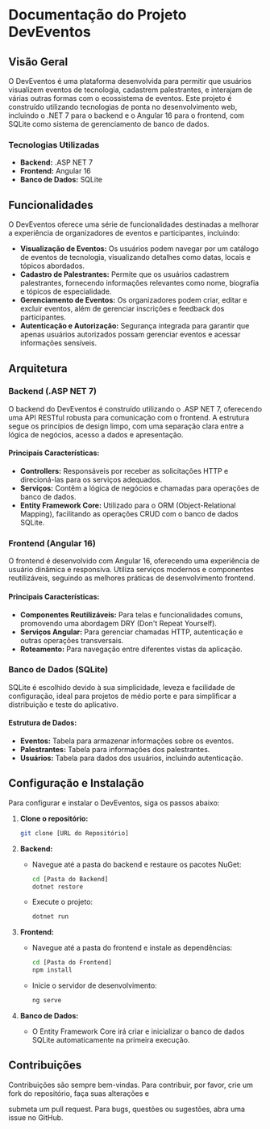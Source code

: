 # Documentação do Projeto DevEventos

## Visão Geral

O DevEventos é uma plataforma desenvolvida para permitir que usuários visualizem eventos de tecnologia, cadastrem palestrantes, e interajam de várias outras formas com o ecossistema de eventos. Este projeto é construído utilizando tecnologias de ponta no desenvolvimento web, incluindo o .NET 7 para o backend e o Angular 16 para o frontend, com SQLite como sistema de gerenciamento de banco de dados.

### Tecnologias Utilizadas

- **Backend:** .ASP NET 7
- **Frontend:** Angular 16
- **Banco de Dados:** SQLite

## Funcionalidades

O DevEventos oferece uma série de funcionalidades destinadas a melhorar a experiência de organizadores de eventos e participantes, incluindo:

- **Visualização de Eventos:** Os usuários podem navegar por um catálogo de eventos de tecnologia, visualizando detalhes como datas, locais e tópicos abordados.
- **Cadastro de Palestrantes:** Permite que os usuários cadastrem palestrantes, fornecendo informações relevantes como nome, biografia e tópicos de especialidade.
- **Gerenciamento de Eventos:** Os organizadores podem criar, editar e excluir eventos, além de gerenciar inscrições e feedback dos participantes.
- **Autenticação e Autorização:** Segurança integrada para garantir que apenas usuários autorizados possam gerenciar eventos e acessar informações sensíveis.

## Arquitetura

### Backend (.ASP NET 7)

O backend do DevEventos é construído utilizando o .ASP NET 7, oferecendo uma API RESTful robusta para comunicação com o frontend. A estrutura segue os princípios de design limpo, com uma separação clara entre a lógica de negócios, acesso a dados e apresentação.

#### Principais Características:

- **Controllers:** Responsáveis por receber as solicitações HTTP e direcioná-las para os serviços adequados.
- **Serviços:** Contêm a lógica de negócios e chamadas para operações de banco de dados.
- **Entity Framework Core:** Utilizado para o ORM (Object-Relational Mapping), facilitando as operações CRUD com o banco de dados SQLite.

### Frontend (Angular 16)

O frontend é desenvolvido com Angular 16, oferecendo uma experiência de usuário dinâmica e responsiva. Utiliza serviços modernos e componentes reutilizáveis, seguindo as melhores práticas de desenvolvimento frontend.

#### Principais Características:

- **Componentes Reutilizáveis:** Para telas e funcionalidades comuns, promovendo uma abordagem DRY (Don't Repeat Yourself).
- **Serviços Angular:** Para gerenciar chamadas HTTP, autenticação e outras operações transversais.
- **Roteamento:** Para navegação entre diferentes vistas da aplicação.

### Banco de Dados (SQLite)

SQLite é escolhido devido à sua simplicidade, leveza e facilidade de configuração, ideal para projetos de médio porte e para simplificar a distribuição e teste do aplicativo.

#### Estrutura de Dados:

- **Eventos:** Tabela para armazenar informações sobre os eventos.
- **Palestrantes:** Tabela para informações dos palestrantes.
- **Usuários:** Tabela para dados dos usuários, incluindo autenticação.

## Configuração e Instalação

Para configurar e instalar o DevEventos, siga os passos abaixo:

1. **Clone o repositório:**
   ```bash
   git clone [URL do Repositório]
   ```

2. **Backend:**
   - Navegue até a pasta do backend e restaure os pacotes NuGet:
     ```bash
     cd [Pasta do Backend]
     dotnet restore
     ```
   - Execute o projeto:
     ```bash
     dotnet run
     ```

3. **Frontend:**
   - Navegue até a pasta do frontend e instale as dependências:
     ```bash
     cd [Pasta do Frontend]
     npm install
     ```
   - Inicie o servidor de desenvolvimento:
     ```bash
     ng serve
     ```

4. **Banco de Dados:**
   - O Entity Framework Core irá criar e inicializar o banco de dados SQLite automaticamente na primeira execução.

## Contribuições

Contribuições são sempre bem-vindas. Para contribuir, por favor, crie um fork do repositório, faça suas alterações e

 submeta um pull request. Para bugs, questões ou sugestões, abra uma issue no GitHub.
